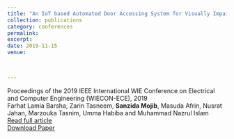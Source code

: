 ```yaml
---
title: "An IoT based Automated Door Accessing System for Visually Impaired People"
collection: publications
category: conferences
permalink: 
excerpt: 
date: 2019-11-15
venue: 


 
---
```

Proceedings of the 2019 IEEE International WIE Conference on Electrical and Computer Engineering (WIECON-ECE), 2019  
Farhat Lamia Barsha, Zarin Tasneem, **Sanzida Mojib**, Masuda Afrin, Nusrat Jahan, Marzouka Tasnim, Umma Habiba and Muhammad Nazrul Islam  
[Read full article](https://ieeexplore.ieee.org/abstract/document/9019945)    
[Download Paper]([files/An_IoT_based_Automated_Door_Accessing_System_for_Visually_Impaired_People.pdf](https://github.com/SanzidaMojibLuna/SanzidaMojibLuna.github.io/blob/master/files/An_IoT_based_Automated_Door_Accessing_System_for_Visually_Impaired_People.pdf))
